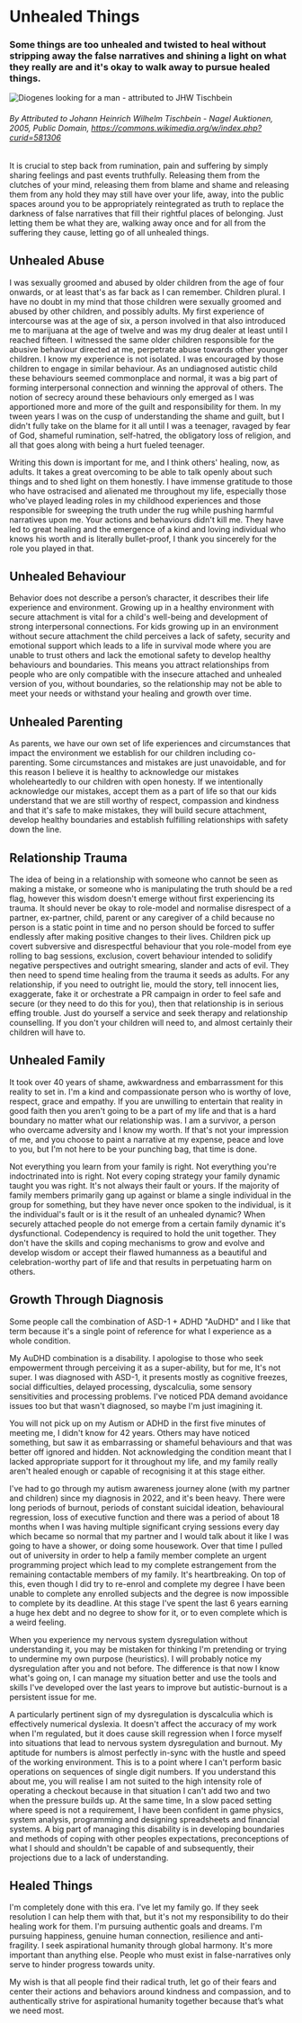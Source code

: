 # Unhealed Things

### Some things are too unhealed and twisted to heal without stripping away the false narratives and shining a light on what they really are and it's okay to walk away to pursue healed things.

![Diogenes looking for a man - attributed to JHW Tischbein](../Media/Posts/Diogenes_looking_for_a_man_-_attributed_to_JHW_Tischbein.jpg)

###### By Attributed to Johann Heinrich Wilhelm Tischbein - Nagel Auktionen, 2005, Public Domain, https://commons.wikimedia.org/w/index.php?curid=581306

It is crucial to step back from rumination, pain and suffering by simply sharing feelings and past events truthfully. Releasing them from the clutches of your mind, releasing them from blame and shame and releasing them from any hold they may still have over your life, away, into the public spaces around you to be appropriately reintegrated as truth to replace the darkness of false narratives that fill their rightful places of belonging. Just letting them be what they are, walking away once and for all from the suffering they cause, letting go of all unhealed things.

## Unhealed Abuse

I was sexually groomed and abused by older children from the age of four onwards, or at least that's as far back as I can remember. Children plural. I have no doubt in my mind that those children were sexually groomed and abused by other children, and possibly adults. My first experience of intercourse was at the age of six, a person involved in that also introduced me to marijuana at the age of twelve and was my drug dealer at least until I reached fifteen. I witnessed the same older children responsible for the abusive behaviour directed at me, perpetrate abuse towards other younger children. I know my experience is not isolated. I was encouraged by those children to engage in similar behaviour. As an undiagnosed autistic child these behaviours seemed commonplace and normal, it was a big part of forming interpersonal connection and winning the approval of others. The notion of secrecy around these behaviours only emerged as I was apportioned more and more of the guilt and responsibility for them. In my tween years I was on the cusp of understanding the shame and guilt, but I didn't fully take on the blame for it all until I was a teenager, ravaged by fear of God, shameful rumination, self-hatred, the obligatory loss of religion, and all that goes along with being a hurt fueled teenager.

Writing this down is important for me, and I think others' healing, now, as adults. It takes a great overcoming to be able to talk openly about such things and to shed light on them honestly. I have immense gratitude to those who have ostracised and alienated me throughout my life, especially those who've played leading roles in my childhood experiences and those responsible for sweeping the truth under the rug while pushing harmful narratives upon me. Your actions and behaviours didn't kill me. They have led to great healing and the emergence of a kind and loving individual who knows his worth and is literally bullet-proof, I thank you sincerely for the role you played in that.

## Unhealed Behaviour

Behavior does not describe a person’s character, it describes their life experience and environment. Growing up in a healthy environment with secure attachment is vital for a child's well-being and development of strong interpersonal connections. For kids growing up in an environment without secure attachment the child perceives a lack of safety, security and emotional support which leads to a life in survival mode where you are unable to trust others and lack the emotional safety to develop healthy behaviours and boundaries. This means you attract relationships from people who are only compatible with the insecure attached and unhealed version of you, without boundaries, so the relationship may not be able to meet your needs or withstand your healing and growth over time.

## Unhealed Parenting

As parents, we have our own set of life experiences and circumstances that impact the environment we establish for our children including co-parenting. Some circumstances and mistakes are just unavoidable, and for this reason I believe it is healthy to acknowledge our mistakes wholeheartedly to our children with open honesty. If we intentionally acknowledge our mistakes, accept them as a part of life so that our kids understand that we are still worthy of respect, compassion and kindness and that it's safe to make mistakes, they will build secure attachment, develop healthy boundaries and establish fulfilling relationships with safety down the line.

## Relationship Trauma

The idea of being in a relationship with someone who cannot be seen as making a mistake, or someone who is manipulating the truth should be a red flag, however this wisdom doesn't emerge without first experiencing its trauma. It should never be okay to role-model and normalise disrespect of a partner, ex-partner, child, parent or any caregiver of a child because no person is a static point in time and no person should be forced to suffer endlessly after making positive changes to their lives. Children pick up covert subversive and disrespectful behaviour that you role-model from eye rolling to bag sessions, exclusion, covert behaviour intended to solidify negative perspectives and outright smearing, slander and acts of evil. They then need to spend time healing from the trauma it seeds as adults. For any relationship, if you need to outright lie, mould the story, tell innocent lies, exaggerate, fake it or orchestrate a PR campaign in order to feel safe and secure (or they need to do this for you), then that relationship is in serious effing trouble. Just do yourself a service and seek therapy and relationship counselling. If you don't your children will need to, and almost certainly their children will have to.

## Unhealed Family

It took over 40 years of shame, awkwardness and embarrassment for this reality to set in. I'm a kind and compassionate person who is worthy of love, respect, grace and empathy. If you are unwilling to entertain that reality in good faith then you aren't going to be a part of my life and that is a hard boundary no matter what our relationship was. I am a survivor, a person who overcame adversity and I know my worth. If that's not your impression of me, and you choose to paint a narrative at my expense, peace and love to you, but I'm not here to be your punching bag, that time is done.

Not everything you learn from your family is right. Not everything you're indoctrinated into is right. Not every coping strategy your family dynamic taught you was right. It's not always their fault or yours. If the majority of family members primarily gang up against or blame a single individual in the group for something, but they have never once spoken to the individual, is it the individual's fault or is it the result of an unhealed dynamic? When securely attached people do not emerge from a certain family dynamic it's dysfunctional. Codependency is required to hold the unit together. They don't have the skills and coping mechanisms to grow and evolve and develop wisdom or accept their flawed humanness as a beautiful and celebration-worthy part of life and that results in perpetuating harm on others.

## Growth Through Diagnosis

Some people call the combination of ASD-1 + ADHD "AuDHD" and I like that term because it's a single point of reference for what I experience as a whole condition.

My AuDHD combination is a disability. I apologise to those who seek empowerment through perceiving it as a super-ability, but for me, It's not super. I was diagnosed with ASD-1, it presents mostly as cognitive freezes, social difficulties, delayed processing, dyscalculia, some sensory sensitivities and processing problems. I've noticed PDA demand avoidance issues too but that wasn't diagnosed, so maybe I'm just imagining it.

You will not pick up on my Autism or ADHD in the first five minutes of meeting me, I didn't know for 42 years. Others may have noticed something, but saw it as embarrassing or shameful behaviours and that was better off ignored and hidden. Not acknowledging the condition meant that I lacked appropriate support for it throughout my life, and my family really aren't healed enough or capable of recognising it at this stage either.

I've had to go through my autism awareness journey alone (with my partner and children) since my diagnosis in 2022, and it's been heavy. There were long periods of burnout, periods of constant suicidal ideation, behavioural regression, loss of executive function and there was a period of about 18 months when I was having multiple significant crying sessions every day which became so normal that my partner and I would talk about it like I was going to have a shower, or doing some housework. Over that time I pulled out of university in order to help a family member complete an urgent programming project which lead to my complete estrangement from the remaining contactable members of my family. It's heartbreaking. On top of this, even though I did try to re-enrol and complete my degree I have been unable to complete any enrolled subjects and the degree is now impossible to complete by its deadline. At this stage I've spent the last 6 years earning a huge hex debt and no degree to show for it, or to even complete which is a weird feeling.

When you experience my nervous system dysregulation without understanding it, you may be mistaken for thinking I'm pretending or trying to undermine my own purpose (heuristics). I will probably notice my dysregulation after you and not before. The difference is that now I know what's going on, I can manage my situation better and use the tools and skills I've developed over the last years to improve but autistic-burnout is a persistent issue for me.

A particularly pertinent sign of my dysregulation is dyscalculia which is effectively numerical dyslexia. It doesn't affect the accuracy of my work when I'm regulated, but it does cause skill regression when I force myself into situations that lead to nervous system dysregulation and burnout. My aptitude for numbers is almost perfectly in-sync with the hustle and speed of the working environment. This is to a point where I can't perform basic operations on sequences of single digit numbers. If you understand this about me, you will realise I am not suited to the high intensity role of operating a checkout because in that situation I can't add two and two when the pressure builds up. At the same time, In a slow paced setting where speed is not a requirement, I have been confident in game physics, system analysis, programming and designing spreadsheets and financial systems. A big part of managing this disability is in developing boundaries and methods of coping with other peoples expectations, preconceptions of what I should and shouldn't be capable of and subsequently, their projections due to a lack of understanding.

## Healed Things

I'm completely done with this era. I've let my family go. If they seek resolution I can help them with that, but it's not my responsibility to do their healing work for them. I'm pursuing authentic goals and dreams. I'm pursuing happiness, genuine human connection, resilience and anti-fragility. I seek aspirational humanity through global harmony. It's more important than anything else. People who must exist in false-narratives only serve to hinder progress towards unity. 

My wish is that all people find their radical truth, let go of their fears and center their actions and behaviors around kindness and compassion, and to authentically strive for aspirational humanity together because that’s what we need most.
